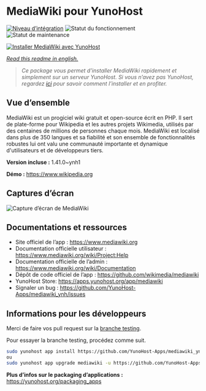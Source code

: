 <!--
N.B.: This README was automatically generated by https://github.com/YunoHost/apps/tree/master/tools/README-generator
It shall NOT be edited by hand.
-->

# MediaWiki pour YunoHost

[![Niveau d’intégration](https://dash.yunohost.org/integration/mediawiki.svg)](https://dash.yunohost.org/appci/app/mediawiki) ![Statut du fonctionnement](https://ci-apps.yunohost.org/ci/badges/mediawiki.status.svg) ![Statut de maintenance](https://ci-apps.yunohost.org/ci/badges/mediawiki.maintain.svg)

[![Installer MediaWiki avec YunoHost](https://install-app.yunohost.org/install-with-yunohost.svg)](https://install-app.yunohost.org/?app=mediawiki)

*[Read this readme in english.](./README.md)*

> *Ce package vous permet d’installer MediaWiki rapidement et simplement sur un serveur YunoHost.
Si vous n’avez pas YunoHost, regardez [ici](https://yunohost.org/#/install) pour savoir comment l’installer et en profiter.*

## Vue d’ensemble

MediaWiki est un progiciel wiki gratuit et open-source écrit en PHP. Il sert de plate-forme pour Wikipedia et les autres projets Wikimedia, utilisés par des centaines de millions de personnes chaque mois. MediaWiki est localisé dans plus de 350 langues et sa fiabilité et son ensemble de fonctionnalités robustes lui ont valu une communauté importante et dynamique d'utilisateurs et de développeurs tiers.


**Version incluse :** 1.41.0~ynh1

**Démo :** https://www.wikipedia.org

## Captures d’écran

![Capture d’écran de MediaWiki](./doc/screenshots/screenshot.png)

## Documentations et ressources

* Site officiel de l’app : <https://www.mediawiki.org>
* Documentation officielle utilisateur : <https://www.mediawiki.org/wiki/Project:Help>
* Documentation officielle de l’admin : <https://www.mediawiki.org/wiki/Documentation>
* Dépôt de code officiel de l’app : <https://github.com/wikimedia/mediawiki>
* YunoHost Store: <https://apps.yunohost.org/app/mediawiki>
* Signaler un bug : <https://github.com/YunoHost-Apps/mediawiki_ynh/issues>

## Informations pour les développeurs

Merci de faire vos pull request sur la [branche testing](https://github.com/YunoHost-Apps/mediawiki_ynh/tree/testing).

Pour essayer la branche testing, procédez comme suit.

``` bash
sudo yunohost app install https://github.com/YunoHost-Apps/mediawiki_ynh/tree/testing --debug
ou
sudo yunohost app upgrade mediawiki -u https://github.com/YunoHost-Apps/mediawiki_ynh/tree/testing --debug
```

**Plus d’infos sur le packaging d’applications :** <https://yunohost.org/packaging_apps>